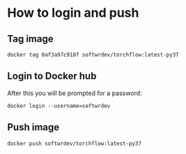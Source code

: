 # How to login and push

## Tag image

`docker tag 0af3a97c918f softwrdev/torchflow:latest-py37`

## Login to Docker hub

After this you will be prompted for a password:

`docker login --username=softwrdev`

## Push image

`docker push softwrdev/torchflow:latest-py37`
